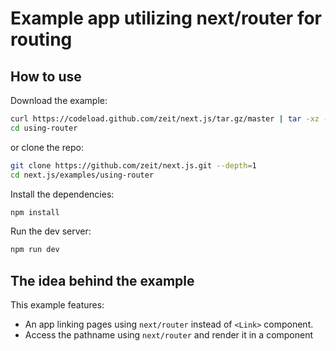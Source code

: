 # Example app utilizing next/router for routing

## How to use

Download the example:

```bash
curl https://codeload.github.com/zeit/next.js/tar.gz/master | tar -xz --strip=2 next.js-master/examples/using-router
cd using-router
```

or clone the repo:

```bash
git clone https://github.com/zeit/next.js.git --depth=1
cd next.js/examples/using-router
```

Install the dependencies:

```bash
npm install
```

Run the dev server:

```bash
npm run dev
```

## The idea behind the example

This example features:

* An app linking pages using `next/router` instead of `<Link>` component.
* Access the pathname using `next/router` and render it in a component
